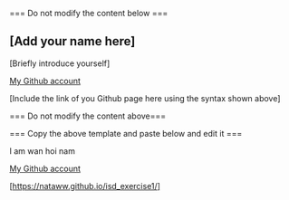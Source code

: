 === Do not modify the content below ===

## [Add your name here]
[Briefly introduce yourself]

[My Github account](http://www.github.com/put-your-github-username-here/)

[Include the link of you Github page here using the syntax shown above]

=== Do not modify the content above===

=== Copy the above template and paste below and edit it ===

I am wan hoi nam

[My Github account](http://www.github.com/Nataww/)

[https://nataww.github.io/isd_exercise1/]
